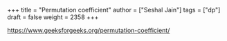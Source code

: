 +++
title = "Permutation coefficient"
author = ["Seshal Jain"]
tags = ["dp"]
draft = false
weight = 2358
+++

<https://www.geeksforgeeks.org/permutation-coefficient/>
